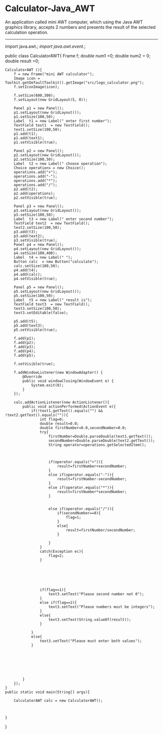 # Calculator-Java_AWT
An application called mini AWT computer, which using the Java AWT graphics library, accepts 2 numbers and presents the result of the selected calculation operation. 


***************************************************************************


import java.awt.*;
import java.awt.event.*;


public class CalculatorAWT{
    Frame f;
    double num1 =0;
    double num2 = 0;
    double result =0;



    CalculatorAWT (){
        f = new Frame("mini AWT calculator");
        Image icon = Toolkit.getDefaultToolkit().getImage("src/logo_calculator.png");
        f.setIconImage(icon);

        f.setSize(600,300);
        f.setLayout(new GridLayout(5, 0));

        Panel p1 = new Panel();
        p1.setLayout(new GridLayout());
        p1.setSize(100,50);
        Label  t1 = new Label(" enter first number");
        TextField text1  = new TextField();
        text1.setSize(100,50);
        p1.add(t1);
        p1.add(text1);
        p1.setVisible(true);

        Panel p2 = new Panel();
        p2.setLayout(new GridLayout());
        p2.setSize(100,50);
        Label  t2 = new Label(" choose operation");
        Choice operations = new Choice();
        operations.add("+");
        operations.add("-");
        operations.add("*");
        operations.add("/");
        p2.add(t2);
        p2.add(operations);
        p2.setVisible(true);

        Panel p3 = new Panel();
        p3.setLayout(new GridLayout());
        p3.setSize(100,50);
        Label  t3 = new Label(" enter second number");
        TextField text2  = new TextField();
        text2.setSize(100,50);
        p3.add(t3);
        p3.add(text2);
        p3.setVisible(true);
        Panel p4 = new Panel();
        p4.setLayout(new GridLayout());
        p4.setSize(100,400);
        Label  t4 = new Label(" ");
        Button calc  = new Button("calculate");
        calc.setSize(100,50);
        p4.add(t4);
        p4.add(calc);
        p4.setVisible(true);

        Panel p5 = new Panel();
        p5.setLayout(new GridLayout());
        p5.setSize(100,50);
        Label  t5 = new Label(" result is");
        TextField text3  = new TextField();
        text3.setSize(100,50);
        text3.setEditable(false);

        p5.add(t5);
        p5.add(text3);
        p5.setVisible(true);

        f.add(p1);
        f.add(p2);
        f.add(p3);
        f.add(p4);
        f.add(p5);

        f.setVisible(true);

        f.addWindowListener(new WindowAdapter() {
            @Override
            public void windowClosing(WindowEvent e) {
                System.exit(0);
            }
        });

        calc.addActionListener(new ActionListener(){
            public void actionPerformed(ActionEvent e){
                if(!text1.getText().equals("") && !text2.getText().equals("")){
                    int flag=0;
                    double result=0.0;
                    double firstNumber=0.0,secondNumber=0.0;
                    try{
                        firstNumber=Double.parseDouble(text1.getText());
                        secondNumber=Double.parseDouble(text2.getText());
                        String operator=operations.getSelectedItem();



                        if(operator.equals("+")){
                            result=firstNumber+secondNumber;
                        }
                        else if(operator.equals("-")){
                            result=firstNumber-secondNumber;
                        }
                        else if(operator.equals("*")){
                            result=firstNumber*secondNumber;
                        }


                        else if(operator.equals("/")){
                            if(secondNumber==0){
                                flag=1;
                            }
                            else{
                                result=firstNumber/secondNumber;
                            }

                        }
                    }
                    catch(Exception ec){
                        flag=2;
                    }






                    if(flag==1){
                        text3.setText("Please second number not 0");
                    }
                    else if(flag==2){
                        text3.setText("Please numbers must be integers");
                    }
                    else{
                        text3.setText(String.valueOf(result));
                    }

                }
                else{
                    text3.setText("Please must enter both values");
                }







            }
        });
    }
    public static void main(String[] args){

        CalculatorAWT calc = new CalculatorAWT();



    }


}
